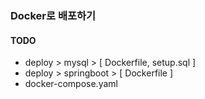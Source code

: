 ### Docker로 배포하기
#### TODO  
- deploy > mysql > [ Dockerfile, setup.sql ]
- deploy > springboot > [ Dockerfile ]
- docker-compose.yaml
